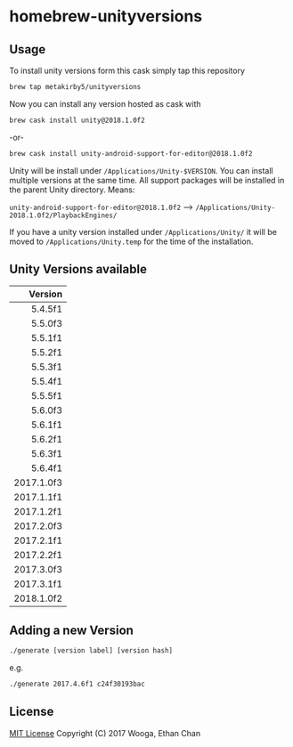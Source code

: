 homebrew-unityversions
======================

Usage
-----

To install unity versions form this cask simply tap this repository

```bash
brew tap metakirby5/unityversions
```

Now you can install any version hosted as cask with

```bash
brew cask install unity@2018.1.0f2
```

-or-

```bash
brew cask install unity-android-support-for-editor@2018.1.0f2
```

Unity will be install under `/Applications/Unity-$VERSION`. You can install multiple versions at the same time. All support packages will be installed in the parent Unity directory. Means:

`unity-android-support-for-editor@2018.1.0f2` --> `/Applications/Unity-2018.1.0f2/PlaybackEngines/`

If you have a unity version installed under `/Applications/Unity/` it will be moved to
`/Applications/Unity.temp` for the time of the installation.

Unity Versions available
------------------------

| Version    |
| ---------: |
|    5.4.5f1 |
|    5.5.0f3 |
|    5.5.1f1 |
|    5.5.2f1 |
|    5.5.3f1 |
|    5.5.4f1 |
|    5.5.5f1 |
|    5.6.0f3 |
|    5.6.1f1 |
|    5.6.2f1 |
|    5.6.3f1 |
|    5.6.4f1 |
| 2017.1.0f3 |
| 2017.1.1f1 |
| 2017.1.2f1 |
| 2017.2.0f3 |
| 2017.2.1f1 |
| 2017.2.2f1 |
| 2017.3.0f3 |
| 2017.3.1f1 |
| 2018.1.0f2 |


Adding a new Version
--------------------

```sh
./generate [version label] [version hash]
```

e.g.

```sh
./generate 2017.4.6f1 c24f30193bac
```

License
-------
[MIT License](LICENSE) Copyright (C) 2017 Wooga, Ethan Chan
